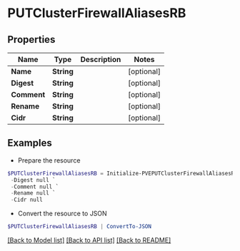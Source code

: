# PUTClusterFirewallAliasesRB
## Properties

Name | Type | Description | Notes
------------ | ------------- | ------------- | -------------
**Name** | **String** |  | [optional] 
**Digest** | **String** |  | [optional] 
**Comment** | **String** |  | [optional] 
**Rename** | **String** |  | [optional] 
**Cidr** | **String** |  | [optional] 

## Examples

- Prepare the resource
```powershell
$PUTClusterFirewallAliasesRB = Initialize-PVEPUTClusterFirewallAliasesRB  -Name null `
 -Digest null `
 -Comment null `
 -Rename null `
 -Cidr null
```

- Convert the resource to JSON
```powershell
$PUTClusterFirewallAliasesRB | ConvertTo-JSON
```

[[Back to Model list]](../README.md#documentation-for-models) [[Back to API list]](../README.md#documentation-for-api-endpoints) [[Back to README]](../README.md)

